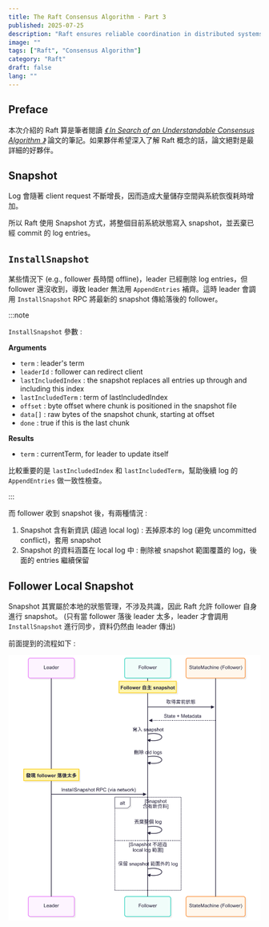```yaml
---
title: The Raft Consensus Algorithm - Part 3
published: 2025-07-25
description: "Raft ensures reliable coordination in distributed systems through leader election, log replication, and fault tolerance."
image: ""
tags: ["Raft", "Consensus Algorithm"]
category: "Raft"
draft: false
lang: ""
---
```


## Preface

本次介紹的 Raft 算是筆者閱讀 [_《 In Search of an Understandable Consensus Algorithm 》_](https://raft.github.io/) 論文的筆記。如果夥伴希望深入了解 Raft 概念的話，論文絕對是最詳細的好夥伴。

## Snapshot 

Log 會隨著 client request 不斷增長，因而造成大量儲存空間與系統恢復耗時增加。

所以 Raft 使用 Snapshot 方式，將整個目前系統狀態寫入 snapshot，並丟棄已經 commit 的 log entries。

## `InstallSnapshot`

某些情況下 (e.g., follower 長時間 offline)，leader 已經刪除 log entries，但 follower 還沒收到，導致 leader 無法用 `AppendEntries` 補齊。這時 leader 會調用 `InstallSnapshot` RPC 將最新的 snapshot 傳給落後的 follower。

:::note

`InstallSnapshot` 參數 : 

**Arguments**

- `term` : leader's term
- `leaderId` : follower can redirect client
- `lastIncludedIndex` : the snapshot replaces all entries up through and including this index
- `lastIncludedTerm` : term of lastIncludedIndex
- `offset` : byte offset where chunk is positioned in the snapshot file
- `data[]` : raw bytes of the snapshot chunk, starting at offset
- `done` : true if this is the last chunk

**Results**

- `term` : currentTerm, for leader to update itself

比較重要的是 `lastIncludedIndex` 和 `lastIncludedTerm`，幫助後續 log 的 `AppendEntries` 做一致性檢查。

:::

而 follower 收到 snapshot 後，有兩種情況 : 
1. Snapshot 含有新資訊 (超過 local log) : 丟掉原本的 log (避免 uncommitted conflict)，套用 snapshot
2. Snapshot 的資料涵蓋在 local log 中 : 刪除被 snapshot 範圍覆蓋的 log，後面的 entries 繼續保留

## Follower Local Snapshot

Snapshot 其實屬於本地的狀態管理，不涉及共識，因此 Raft 允許 follower 自身進行 snapshot。 (只有當 follower 落後 leader 太多，leader 才會調用 `InstallSnapshot` 進行同步，資料仍然由 leader 傳出)


前面提到的流程如下 : 

![snapshot](./snapshot.png)
